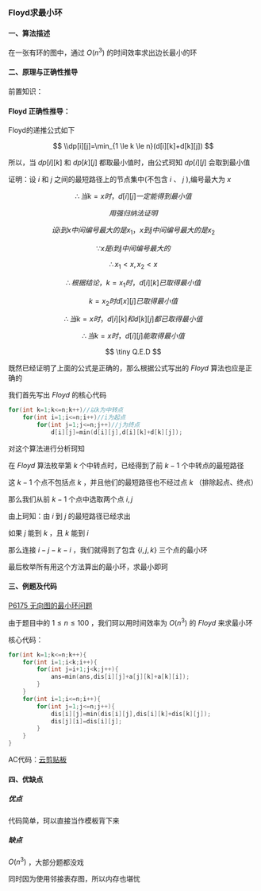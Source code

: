 ### Floyd求最小环

#### 一、算法描述

在一张有环的图中，通过 $O(n^3)$ 的时间效率求出边长最小的环

 

#### 二、原理与正确性推导

前置知识：

####  $\text{Floyd}$ 正确性推导：

Floyd的递推公式如下

$$
\\dp[i][j]=\min_{1 \le k \le n}(d[i][k]+d[k][j])
$$

所以，当 $dp[i][k]$ 和 $dp[k][j]$ 都取最小值时，由公式珂知 $dp[i][j]$ 会取到最小值


证明：设 $i$ 和 $j$ 之间的最短路径上的节点集中(不包含 $i$ 、 $j$ ),编号最大为 $x$ 

$$
\therefore 当k=x时，d[i][j]一定能得到最小值
$$

$$
用强归纳法证明
$$

$$
设i到x中间编号最大的是x_1，x到j中间编号最大的是x_2
$$

$$
\because x是i到j中间编号最大的
$$

$$
\therefore x_1\lt x,x_2\lt x
$$

$$
\therefore 根据结论，k=x_1时，d[i][k]已取得最小值
$$

$$
k=x_2时d[x][j]已取得最小值
$$

$$
\therefore 当k=x时，d[i][k]和d[k][j]都已取得最小值
$$

$$
\therefore 当k=x时，d[i][j]能取得最小值
$$

$$
\tiny Q.E.D
$$

既然已经证明了上面的公式是正确的，那么根据公式写出的 $Floyd$ 算法也应是正确的

我们首先写出 $Floyd$ 的核心代码

```cpp
for(int k=1;k<=n;k++)//以k为中转点
	for(int i=1;i<=n;i++)//i为起点
		for(int j=1;j<=n;j++)//j为终点
			d[i][j]=min(d[i][j],d[i][k]+d[k][j]);
```

对这个算法进行分析珂知



在 $Floyd$ 算法枚举第 $k$ 个中转点时，已经得到了前 $k-1$ 个中转点的最短路径

这 $k-1$ 个点不包括点 $k$ ，并且他们的最短路径也不经过点 $k$ （排除起点、终点）



那么我们从前 $k-1$ 个点中选取两个点 $i,j$ 

由上珂知：由 $i$ 到 $j$ 的最短路径已经求出

如果 $j$ 能到 $k$ ，且 $k$ 能到 $i$ 

那么连接 $i-j-k-i$ ，我们就得到了包含 $\{i,j,k\}$ 三个点的最小环

最后枚举所有用这个方法算出的最小环，求最小即珂

#### 三、例题及代码

[P6175 无向图的最小环问题](https://www.luogu.com.cn/problem/solution/P6175)

由于题目中的 $1\le n\le 100$ ，我们珂以用时间效率为 $O(n^3)$ 的 $Floyd$ 来求最小环

核心代码：

```cpp
for(int k=1;k<=n;k++){
    for(int i=1;i<k;i++){
        for(int j=i+1;j<k;j++){
            ans=min(ans,dis[i][j]+a[j][k]+a[k][i]);
        }
    }
    for(int i=1;i<=n;i++){
        for(int j=1;j<=n;j++){
            dis[i][j]=min(dis[i][j],dis[i][k]+dis[k][j]);
            dis[j][i]=dis[i][j];
        }
    }
}
```

AC代码：[云剪贴板](https://www.luogu.com.cn/paste/u07nvbw4)

#### 四、优缺点

##### 优点

代码简单，珂以直接当作模板背下来

##### 缺点

 $O(n^3)$ ，大部分题都没戏

同时因为使用邻接表存图，所以内存也堪忧
